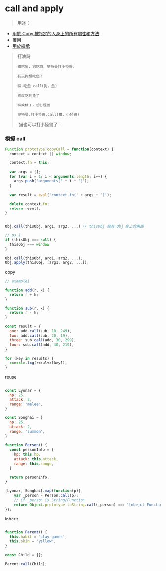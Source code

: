 # call and apply 

> 用途：
* [用於 Copy 被指定的人身上的所有屬性和方法](#copy)
* [覆用](#reuse)
* [用於繼承](#inherit)

> 打油詩
>
> `猫吃鱼，狗吃肉，奥特曼打小怪兽。`
>
> `有天狗想吃鱼了`
>
> `猫.吃鱼.call(狗，鱼)`
>
> `狗就吃到鱼了`
>
> `猫成精了，想打怪兽`
>
> `奥特曼.打小怪兽.call(猫，小怪兽)`
>
> `猫也可以打小怪兽了``


### 模擬 call
```js
Function.prototype.copyCall = function(context) {
  context = context || window;

  context.fn = this;
  
  var args = [];
  for (var i = 1; i < arguments.length; i++) {
    args.push('arguments[' + i + ']');
  }
  
  var result = eval('context.fn(' + args + ')');

  delete context.fn;
  return result;
}
```


```js

Obj.call(thisObj, arg1, arg2, ...) // thisObj 擁有 Obj 身上的東西

// ps.1
if (thisObj === null) {
  thisObj === window
}

Obj.call(thisObj, arg1, arg2, ...);
Obj.apply(thisObj, [arg1, arg2, ...]);

```

<a name="copy" id="copy">copy</a>

```js
// example1 

function add(r, k) {
  return r + k;
}

function sub(r, k) {
  return r - k;
}

const result = {
  one: add.call(sub, 10, 249),
  two: add.call(sub, 20, 19),
  three: sub.call(add, 30, 299),
  four: sub.call(add, 40, 219),
}

for (key in results) {
  console.log(results[key]);
}
```

<a name="reuse" id="reuse">reuse</a>

```js

const Lyonar = {
  hp: 25,
  attack: 2,
  range: 'melee',
}

const Songhai = {
  hp: 25,
  attack: 2,
  range: 'summon',
}

function Person() {
  const personInfo = {
    hp: this.hp,
    attack: this.attack,
    range: this.range,
  }
  
  return personInfo;
}

[Lyonar, Songhai].map(function(p){
    var _person = Person.call(p);
    // if _person is String/Function
    return Object.prototype.toString.call(_person) === "[obejct Function]" ? _person() : _person
});

```

<a name="inherit" id="inherit">inherit</a>

```js

function Parent() {
  this.habit = 'play games',
  this.skin = 'yellow',
}

const Child = {};

Parent.call(Child);
```
